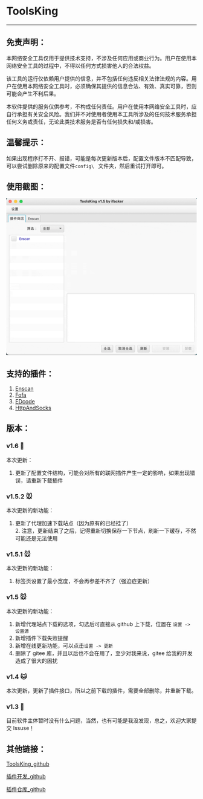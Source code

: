 # ToolsKing
---  
## 免责声明：
本网络安全工具仅用于提供技术支持，不涉及任何应用或商业行为。用户在使用本网络安全工具的过程中，不得以任何方式损害他人的合法权益。

该工具的运行仅依赖用户提供的信息，并不包括任何违反相关法律法规的内容。用户在使用本网络安全工具时，必须确保其提供的信息合法、有效、真实可靠，否则可能会产生不利后果。

本软件提供的服务仅供参考，不构成任何责任。用户在使用本网络安全工具时，应自行承担有关安全风险。我们并不对使用者使用本工具所涉及的任何技术服务承担任何义务或责任，无论此类技术服务是否有任何损失和/或损害。

## 温馨提示：
如果出现程序打不开、报错，可能是每次更新版本后，配置文件版本不匹配导致，可以尝试删除原来的配置文件`config\ ` 文件夹，然后重试打开即可。

## 使用截图：
<img src="img/1.gif">

## 支持的插件：
1. [Enscan](https://github.com/ifacker/Enscan_jar)
2. [Fofa](https://github.com/ifacker/Fofa_jar)
3. [EDcode](https://github.com/ifacker/EDcode_jar)
4. [HttpAndSocks](https://github.com/ifacker/HttpAndSocks_jar)

## 版本：

### v1.6 🐹
本次更新：
1. 更新了配置文件结构，可能会对所有的联网插件产生一定的影响，如果出现错误，请重新下载插件

### v1.5.2 🐭 
本次更新的新功能：
1. 更新了代理加速下载站点（因为原有的已经挂了）  
   2. 注意，更新结束了之后，记得重新切换保存一下节点，刷新一下缓存，不然可能还是无法使用  

### v1.5.1 🐭  
本次更新的新功能：  
1. 标签页设置了最小宽度，不会再参差不齐了（强迫症更新）

### v1.5 🐭   
本次更新的新功能：
1. 新增代理站点下载的选项，勾选后可直接从 github 上下载，位置在 `设置 -> 设置源`
2. 新增插件下载失败提醒
3. 新增在线更新功能，可以点击`设置 -> 更新`
4. 删除了 gitee 库，并且以后也不会在用了，至少对我来说，gitee 给我的开发造成了很大的困扰

### v1.4 🐱
本次更新，更新了插件接口，所以之前下载的插件，需要全部删除，并重新下载。

### v1.3 🐶 
目前软件主体暂时没有什么问题，当然，也有可能是我没发现，总之，欢迎大家提交 Issuse！

## 其他链接：
[ToolsKing_github](https://github.com/ifacker/ToolsKing)  

[插件开发_github](https://github.com/ifacker/ToolsKing_Plugin "欢迎大家一起前来开发")  

[插件仓库_github](https://github.com/ifacker/ToolsKingPluginLib "欢迎大家一起前来添加")  
